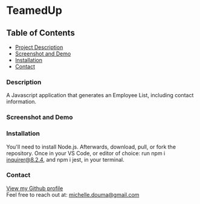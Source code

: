 # TeamedUp

## Table of Contents

- [Project Description](#id-description)
- [Screenshot and Demo](#id-screenshot)
- [Installation](#id-installation)
- [Contact](#id-questions)

<div id='id-description'/>  

### Description
A Javascript application that generates an Employee List, including contact information.


<div id='id-screenshot'/>   

### Screenshot and Demo


<div id='id-installation'/>   

### Installation
You'll need to install Node.js. Afterwards, download, pull, or fork the repository. Once in your VS Code, or editor of choice: run npm i inquirer@8.2.4, and npm i jest, in your terminal.



 <div id='id-questions'/>   

### Contact
[View my Github profile](www.github.com/Amuodmi)  
Feel free to reach out at: <a href= "mailto:michelle.douma@gmail.com">michelle.douma@gmail.com</a>